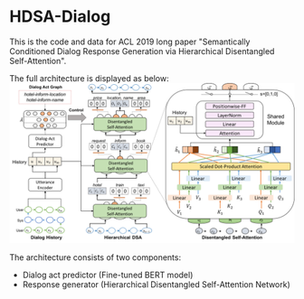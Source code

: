 # HDSA-Dialog
This is the code and data for ACL 2019 long paper "Semantically Conditioned Dialog Response Generation via Hierarchical Disentangled Self-Attention".

The full architecture is displayed as below:
![Architecture](resource/full_architecture.png)

The architecture consists of two components:
- Dialog act predictor (Fine-tuned BERT model)
- Response generator (Hierarchical Disentangled Self-Attention Network)


